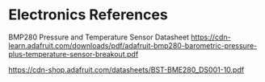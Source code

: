 # Electronics References

BMP280 Pressure and Temperature Sensor Datasheet
https://cdn-learn.adafruit.com/downloads/pdf/adafruit-bmp280-barometric-pressure-plus-temperature-sensor-breakout.pdf

https://cdn-shop.adafruit.com/datasheets/BST-BME280_DS001-10.pdf



